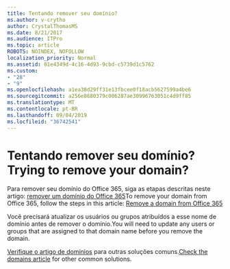```yaml
---
title: Tentando remover seu domínio?
ms.author: v-crytho
author: CrystalThomasMS
ms.date: 8/21/2017
ms.audience: ITPro
ms.topic: article
ROBOTS: NOINDEX, NOFOLLOW
localization_priority: Normal
ms.assetid: 01e4349d-4c16-4d93-9cbd-c5739d1c5762
ms.custom:
- "28"
- "9"
ms.openlocfilehash: a1ea38d29ff31e13fbcee0f18acb5627599a4be6
ms.sourcegitcommit: a256e8680379c006287ae30996763051c4d9ff85
ms.translationtype: MT
ms.contentlocale: pt-BR
ms.lasthandoff: 09/04/2019
ms.locfileid: "36742541"
---
```

# <a name="trying-to-remove-your-domain"></a><span data-ttu-id="f9b50-102">Tentando remover seu domínio?</span><span class="sxs-lookup"><span data-stu-id="f9b50-102">Trying to remove your domain?</span></span>

<span data-ttu-id="f9b50-103">Para remover seu domínio do Office 365, siga as etapas descritas neste artigo: [remover um domínio do Office 365](https://docs.microsoft.com/office365/admin/get-help-with-domains/remove-a-domain)</span><span class="sxs-lookup"><span data-stu-id="f9b50-103">To remove your domain from Office 365, follow the steps in this article: [Remove a domain from Office 365](https://docs.microsoft.com/office365/admin/get-help-with-domains/remove-a-domain)</span></span>
  
<span data-ttu-id="f9b50-104">Você precisará atualizar os usuários ou grupos atribuídos a esse nome de domínio antes de remover o domínio.</span><span class="sxs-lookup"><span data-stu-id="f9b50-104">You will need to update any users or groups that are assigned to that domain name before you remove the domain.</span></span>
  
<span data-ttu-id="f9b50-105">[Verifique o artigo de domínios](https://docs.microsoft.com/office365/admin/get-help-with-domains/create-dns-records-at-any-dns-hosting-provider) para outras soluções comuns.</span><span class="sxs-lookup"><span data-stu-id="f9b50-105">[Check the domains article](https://docs.microsoft.com/office365/admin/get-help-with-domains/create-dns-records-at-any-dns-hosting-provider) for other common solutions.</span></span>
  